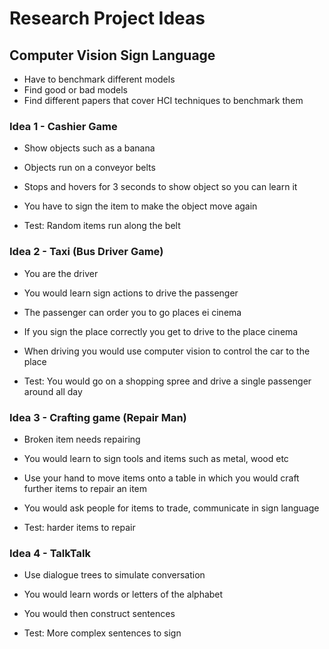 # Research Project Ideas

## Computer Vision Sign Language 

- Have to benchmark different models
- Find good or bad models 
- Find different papers that cover HCI techniques to benchmark them

### Idea 1 - Cashier Game

- Show objects such as a banana 
- Objects run on a conveyor belts
- Stops and hovers for 3 seconds to show object so you can learn it
- You have to sign the item to make the object move again


- Test: Random items run along the belt

### Idea 2 - Taxi (Bus Driver Game)

- You are the driver
- You would learn sign actions to drive the passenger
- The passenger can order you to go places ei cinema
- If you sign the place correctly you get to drive to the place cinema
- When driving you would use computer vision to control the car to the place


- Test: You would go on a shopping spree and drive a single passenger around all day


### Idea 3 - Crafting game (Repair Man)

- Broken item needs repairing 
- You would learn to sign tools and items such as metal, wood etc
- Use your hand to move items onto a table in which you would craft further items to repair an item
- You would ask people for items to trade, communicate in sign language


- Test: harder items to repair 


### Idea 4 - TalkTalk

- Use dialogue trees to simulate conversation
- You would learn words or letters of the alphabet
- You would then construct sentences


- Test: More complex sentences to sign